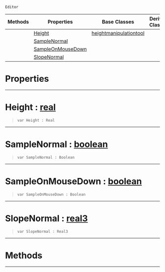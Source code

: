  `Editor`

|Methods|Properties|Base Classes|Derived Classes|
|---|---|---|---|
| |[ Height](https://plasmaengine.github.io/PlasmaDocs/Plasma1/C++/code_reference/class_reference/flattentool.md#height-plasma-engine-docum)|[heightmanipulationtool](https://plasmaengine.github.io/PlasmaDocs/Plasma1/C++/code_reference/class_reference/heightmanipulationtool.md)| |
| |[ SampleNormal](https://plasmaengine.github.io/PlasmaDocs/Plasma1/C++/code_reference/class_reference/flattentool.md#samplenormal-plasma-engine)| | |
| |[ SampleOnMouseDown](https://plasmaengine.github.io/PlasmaDocs/Plasma1/C++/code_reference/class_reference/flattentool.md#sampleonmousedown-plasma-e)| | |
| |[ SlopeNormal](https://plasmaengine.github.io/PlasmaDocs/Plasma1/C++/code_reference/class_reference/flattentool.md#slopenormal-plasma-engine)| | |


 #  Properties


---  
 #  Height : [real](https://plasmaengine.github.io/PlasmaDocs/Plasma1/C++/code_reference/lightning_base_types/real.md)

> 
> ``` lang=cpp, name=Lightning
> var Height : Real


---  
 #  SampleNormal : [boolean](https://plasmaengine.github.io/PlasmaDocs/Plasma1/C++/code_reference/lightning_base_types/boolean.md)

> 
> ``` lang=cpp, name=Lightning
> var SampleNormal : Boolean


---  
 #  SampleOnMouseDown : [boolean](https://plasmaengine.github.io/PlasmaDocs/Plasma1/C++/code_reference/lightning_base_types/boolean.md)

> 
> ``` lang=cpp, name=Lightning
> var SampleOnMouseDown : Boolean


---  
 #  SlopeNormal : [real3](https://plasmaengine.github.io/PlasmaDocs/Plasma1/C++/code_reference/lightning_base_types/real3.md)

> 
> ``` lang=cpp, name=Lightning
> var SlopeNormal : Real3


---  
 #  Methods


---  
 

 